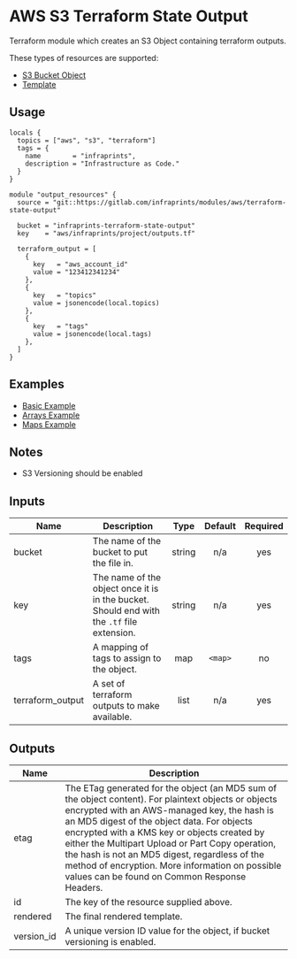 # AWS S3 Terraform State Output

Terraform module which creates an S3 Object containing terraform outputs.

These types of resources are supported:

* [S3 Bucket Object](https://www.terraform.io/docs/providers/aws/r/s3_bucket_object.html)
* [Template](https://www.terraform.io/docs/providers/template/d/file.html)

## Usage

```hcl
locals {
  topics = ["aws", "s3", "terraform"]
  tags = {
    name        = "infraprints",
    description = "Infrastructure as Code."
  }
}

module "output_resources" {
  source = "git::https://gitlab.com/infraprints/modules/aws/terraform-state-output"

  bucket = "infraprints-terraform-state-output"
  key    = "aws/infraprints/project/outputs.tf"

  terraform_output = [
    {
      key   = "aws_account_id"
      value = "123412341234"
    },
    {
      key   = "topics"
      value = jsonencode(local.topics)
    },
    {
      key   = "tags"
      value = jsonencode(local.tags)
    },
  ]
}
```

## Examples

* [Basic Example](examples/basic)
* [Arrays Example](examples/arrays)
* [Maps Example](examples/maps)

## Notes

* S3 Versioning should be enabled

## Inputs

| Name | Description | Type | Default | Required |
|------|-------------|:----:|:-----:|:-----:|
| bucket | The name of the bucket to put the file in. | string | n/a | yes |
| key | The name of the object once it is in the bucket. Should end with the `.tf` file extension. | string | n/a | yes |
| tags | A mapping of tags to assign to the object. | map | `<map>` | no |
| terraform\_output | A set of terraform outputs to make available. | list | n/a | yes |

## Outputs

| Name | Description |
|------|-------------|
| etag | The ETag generated for the object (an MD5 sum of the object content). For plaintext objects or objects encrypted with an AWS-managed key, the hash is an MD5 digest of the object data. For objects encrypted with a KMS key or objects created by either the Multipart Upload or Part Copy operation, the hash is not an MD5 digest, regardless of the method of encryption. More information on possible values can be found on Common Response Headers. |
| id | The key of the resource supplied above. |
| rendered | The final rendered template. |
| version\_id | A unique version ID value for the object, if bucket versioning is enabled. |
